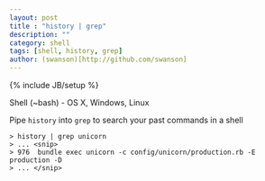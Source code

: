 ```yaml
---
layout: post
title : "history | grep"
description: ""
category: shell
tags: [shell, history, grep]
author: (swanson)[http://github.com/swanson]
---
```

{% include JB/setup %}

Shell (~bash) - OS X, Windows, Linux

Pipe `history` into `grep` to search your past commands in a shell

    > history | grep unicorn
    > ... <snip>
    > 976  bundle exec unicorn -c config/unicorn/production.rb -E production -D
    > ... </snip>